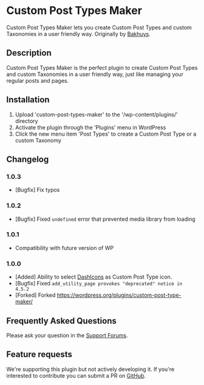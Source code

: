 # Custom Post Types Maker

Custom Post Types Maker lets you create Custom Post Types and custom Taxonomies in a user friendly way. Originally by [Bakhuys](http://www.bakhuys.com/).

## Description

Custom Post Types Maker is the perfect plugin to create Custom Post Types and custom Taxonomies in a user friendly way, just like managing your regular posts and pages.

## Installation

1. Upload 'custom-post-types-maker' to the '/wp-content/plugins/' directory
2. Activate the plugin through the 'Plugins' menu in WordPress
3. Click the new menu item 'Post Types' to create a Custom Post Type or a custom Taxonomy

## Changelog

### 1.0.3
- [Bugfix] Fix typos


### 1.0.2
- [Bugfix] Fixed `undefined` error that prevented media library from loading

### 1.0.1
- Compatibility with future version of WP

### 1.0.0
- [Added] Ability to select [DashIcons](https://developer.wordpress.org/resource/dashicons/#layout) as Custom Post Type icon.
- [Bugfix] Fixed `add_utility_page provokes "deprecated" notice in 4.5.2`
- [Forked] Forked https://wordpress.org/plugins/custom-post-type-maker/


## Frequently Asked Questions
Please ask your question in the [Support Forums](http://wordpress.org/support/plugin/custom-post-types-maker).

## Feature requests
We're supporting this plugin but not actively developing it. If you're interested to contribute you can submit a PR on [GitHub](https://github.com/Graffino/Custom-Post-Types-Maker/pulls).